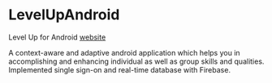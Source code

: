 # LevelUpAndroid
Level Up for Android
[website](https://mohseenrm.github.io/LevelUpAndroid)

A context-aware and adaptive android application which helps you in accomplishing and enhancing individual as well as group skills and qualities. Implemented single sign-on and real-time database with Firebase.
